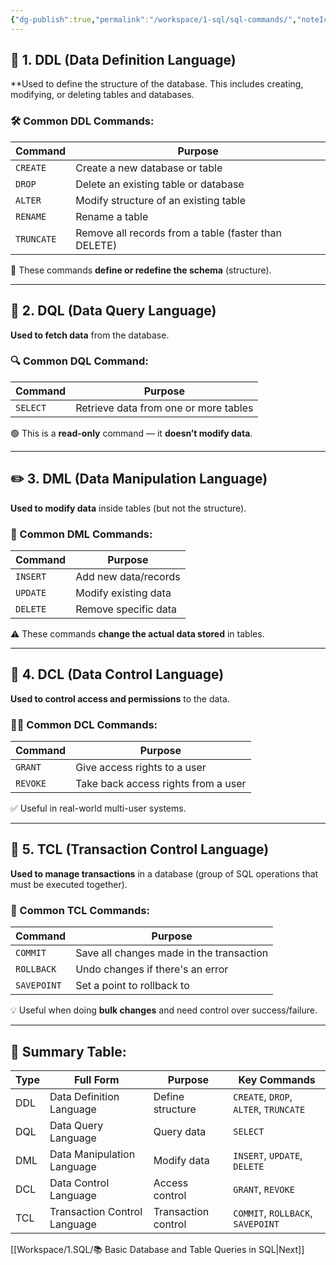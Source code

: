 ```yaml
---
{"dg-publish":true,"permalink":"/workspace/1-sql/sql-commands/","noteIcon":""}
---
```


 ## **🧾 1. DDL (Data Definition Language)**

**Used to define the structure of the database.
This includes creating, modifying, or deleting tables and databases.

### 🛠️ Common DDL Commands:

|Command|Purpose|
|---|---|
|`CREATE`|Create a new database or table|
|`DROP`|Delete an existing table or database|
|`ALTER`|Modify structure of an existing table|
|`RENAME`|Rename a table|
|`TRUNCATE`|Remove all records from a table (faster than DELETE)|

📌 These commands **define or redefine the schema** (structure).

---

## 📖 2. **DQL (Data Query Language)**

**Used to fetch data** from the database.

### 🔍 Common DQL Command:

|Command|Purpose|
|---|---|
|`SELECT`|Retrieve data from one or more tables|

🟢 This is a **read-only** command — it **doesn’t modify data**.

---

## ✏️ 3. **DML (Data Manipulation Language)**

**Used to modify data** inside tables (but not the structure).

### 🔄 Common DML Commands:

|Command|Purpose|
|---|---|
|`INSERT`|Add new data/records|
|`UPDATE`|Modify existing data|
|`DELETE`|Remove specific data|

⚠️ These commands **change the actual data stored** in tables.

---

## 🔐 4. **DCL (Data Control Language)**

**Used to control access and permissions** to the data.

### 🧑‍💼 Common DCL Commands:

|Command|Purpose|
|---|---|
|`GRANT`|Give access rights to a user|
|`REVOKE`|Take back access rights from a user|

✅ Useful in real-world multi-user systems.

---

## 💼 5. **TCL (Transaction Control Language)**

**Used to manage transactions** in a database (group of SQL operations that must be executed together).

### 🔁 Common TCL Commands:

|Command|Purpose|
|---|---|
|`COMMIT`|Save all changes made in the transaction|
|`ROLLBACK`|Undo changes if there's an error|
|`SAVEPOINT`|Set a point to rollback to|

💡 Useful when doing **bulk changes** and need control over success/failure.

---

## 🧠 Summary Table:

| Type | Full Form                    | Purpose             | Key Commands                          |
| ---- | ---------------------------- | ------------------- | ------------------------------------- |
| DDL  | Data Definition Language     | Define structure    | `CREATE`, `DROP`, `ALTER`, `TRUNCATE` |
| DQL  | Data Query Language          | Query data          | `SELECT`                              |
| DML  | Data Manipulation Language   | Modify data         | `INSERT`, `UPDATE`, `DELETE`          |
| DCL  | Data Control Language        | Access control      | `GRANT`, `REVOKE`                     |
| TCL  | Transaction Control Language | Transaction control | `COMMIT`, `ROLLBACK`, `SAVEPOINT`     |
[[Workspace/1.SQL/📚 Basic Database and Table Queries in SQL\|Next]]